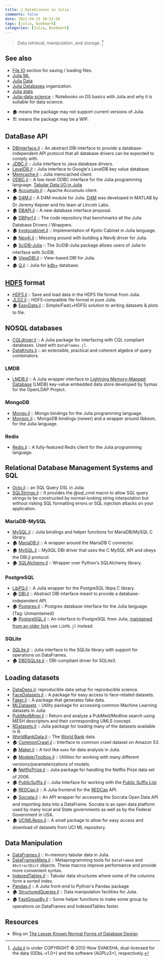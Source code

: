 ```yaml
---
title: 🔖 DataScience in Julia
comments: false
date: 2021-04-23 10:52:58
tags: [julia, bookmark]
categories: [Julia, Bookmark]
---
```


> Data retrieval, manipulation ,and storage. [^1]

[^1]: [Julia.jl](https://github.com/svaksha/Julia.jl) is under COPYRIGHT © 2012-Now SVAKSHA, dual-licensed for the data (ODbL-v1.0+) and the software (AGPLv3+), respectively.

## See also

- [File IO](datascience.md) section for saving / loading files.
- [Julia ML](https://github.com/JuliaML)
- [Julia Data](https://github.com/JuliaData)
- [Julia Databases](https://github.com/JuliaDatabases) organization.
- [Julia stats](https://github.com/JuliaStats)
- [Julia-data-science](https://github.com/tirthajyoti/Julia-data-science) :: Notebooks on DS basics with Julia and why it is suitable for data science.

<!-- more -->

- 🏚️ means the package may not support current versions of Julia.
- 🏗️ means the package may be a WIP.


## DataBase API

+ [DBInterface.jl](https://github.com/JuliaDatabases/DBInterface.jl) :: An abstract DBI interface to provide a database-independent API protocol that all database drivers can be expected to comply with.
+ [JDBC.jl](https://github.com/JuliaDatabases/JDBC.jl) :: Julia interface to Java database drivers.
+ [LevelDB.jl](https://github.com/jerryzhenleicai/LevelDB.jl) :: Julia interface to Google's LevelDB key value database.
+ [Memcache.jl](https://github.com/tanmaykm/Memcache.jl) :: Julia memcached client.
+ [ODBC.jl](https://github.com/quinnj/ODBC.jl) :: A low-level ODBC interface for the Julia programming language. [Tabular Data I/O in Julia](http://randyzwitch.com/julia-import-data/)
+ 🏚️ [Accumulo.jl](https://github.com/JuliaDB/Accumulo.jl) :: Apache Accumulo client.
+ 🏚️ [D4M.jl](https://github.com/achen12/D4M.jl) :: A D4M module for Julia. [D4M](http://www.mit.edu/~kepner/D4M/) was developed in MATLAB by Dr Jeremy Kepner and his team at Lincoln Labs.
+ 🏚️ [DBAPI.jl](https://github.com/JuliaDB/DBAPI.jl) :: A new database interface proposal.
+ 🏚️ [DBPerf.jl](https://github.com/JuliaDatabases/DBPerf.jl) :: The code repository that benchmarks all the Julia Database Drivers / Wrappers.
+ 🏚️ [kyotocabinet.jl](https://github.com/tuzzeg/kyotocabinet.jl) :: Implementation of Kyoto Cabinet in Julia language.
+ 🏚️ [Neo4j.jl](https://github.com/glesica/Neo4j.jl) :: Messing around with building a Neo4j driver for Julia.
+ 🏚️ [SciDB-Julia](https://github.com/Paradigm4/SciDB-Julia) :: The SciDB-Julia package allows users of Julia to interface with SciDB.
+ 🏚️ [ViewDBI.jl](https://github.com/kmsquire/ViewDBI.jl) :: View-based DBI for Julia.
+ 🏚️ [Q.jl](https://github.com/enlnt/Q.jl) :: Julia for [kdb+](https://github.com/prologic/kdb) database.

## [HDF5](https://www.hdfgroup.org/solutions/hdf5/) format

+ [HDF5.jl](https://github.com/JuliaIO/HDF5.jl) :: Save and load data in the HDF5 file format from Julia.
+ [JLD2.jl](https://github.com/JuliaIO/JLD2.jl) :: HDF5-compatible file format in pure Julia.
+ 🏚️ [EasyData.jl](https://github.com/ma-laforge/EasyData.jl) :: Simple/Fast(+HDF5) solution to writing datasets & plots to file.

## NOSQL databases

+ [CQLdriver.jl](https://github.com/r3tex/CQLdriver.jl) :: A Julia package for interfacing with CQL compliant databases. Used with `DataFrames.jl`.
+ [DataKnots.jl](https://github.com/MechanicalRabbit/DataKnots.jl) :: an extensible, practical and coherent algebra of query combinators.

### LMDB

+ [LMDB.jl](https://github.com/wildart/LMDB.jl) :: A Julia wrapper interface to [Lightning Memory-Mapped Database](http://symas.com/mdb/) (LMDB) key-value embedded data store developed by Symas for the OpenLDAP Project.

### MongoDB

+ [Mongo.jl](https://github.com/ScottPJones/Mongo.jl) :: Mongo bindings for the Julia programming language.
+ [Mongoc.jl](https://github.com/felipenoris/Mongoc.jl) :: MongoDB bindings (newer) and a wrapper around libbson, for the Julia language.

### Redis

+ [Redis.jl](https://github.com/JuliaDatabases/Redis.jl) :: A fully-featured Redis client for the Julia programming language.

## Relational Database Management Systems and SQL

+ [Octo.jl](https://github.com/wookay/Octo.jl) :: an SQL Query DSL in Julia.
+ [SQLStrings.jl](https://github.com/JuliaComputing/SQLStrings.jl) :: It provides the @sql_cmd macro to allow SQL query strings to be constructed by normal-looking string interpolation but without risking SQL formatting errors or SQL injection attacks on your application.

### MariaDB-MySQL

+ [MySQL.jl](https://github.com/JuliaDatabases/MySQL.jl) :: Julia bindings and helper functions for MariaDB/MySQL C library.
+ 🏚️ [MariaDB.jl](https://github.com/Junia18/MariaDB.jl) :: A wrapper around the MariaDB C connector.
+ 🏚️ [MySQL.jl](https://github.com/johnmyleswhite/MySQL.jl) :: MySQL DBI driver that uses the C MySQL API and obeys the DBI.jl protocol.
+ 🏚️ [SQLAlchemy.jl](https://github.com/malmaud/SQLAlchemy.jl) :: Wrapper over Python's SQLAlchemy library.

### PostgreSQL

+ [LibPQ.jl](https://github.com/invenia/LibPQ.jl) :: A Julia wrapper for the PostgreSQL libpq C library.
+ 🏚️ [DBI.jl](https://github.com/swt30/DBI.jl) :: Abstract DBI interface meant to provide a database-independent API.
+ 🏚️ [Postgres.jl](https://github.com/NCarson/Postgres.jl) :: Postgres database interface for the Julia language. {Tag: Unmaintained}
+ 🏚️ [PostgreSQL.jl](https://github.com/swt30/PostgreSQL.jl) :: An interface to PostgreSQL from Julia, [maintained from an older fork](https://github.com/JuliaDatabases/PostgreSQL.jl) use `LibPQ.jl` instead.

### SQLite

+ [SQLite.jl](https://github.com/JuliaDatabases/SQLite.jl) :: Julia interface to the SQLite library with support for operations on DataFrames.
+ 🏚️ [DBDSQLite.jl](https://github.com/JuliaDatabases/DBDSQLite.jl) :: DBI-compliant driver for SQLite3.

## Loading datasets

+ [DataDeps.jl](https://github.com/oxinabox/DataDeps.jl): reproducible data setup for reproducible science.
+ [FaceDatasets.jl](https://github.com/dfdx/FaceDatasets.jl) :: A package for easy access to face-related datasets.
+ [Faker.jl](https://github.com/neomatrixcode/Faker.jl) :: A package that generates fake data.
+ [MLDatasets](https://github.com/JuliaML/MLDatasets.jl) :: Utility package for accessing common Machine Learning datasets in Julia
+ [PubMedMiner.jl](https://github.com/JuliaHealth/PubMedMiner.jl) :: Return and analyze a PubMed/Medline search using MESH descriptors and their corresponding UMLS concept.
+ [RDatasets.jl](https://github.com/JuliaStats/RDatasets.jl) :: Julia package for loading many of the datasets available in R.
+ [WorldBankData.jl](https://github.com/4gh/WorldBankData.jl) :: The [World Bank](https://data.worldbank.org/) data.
+ 🏚️ [CommonCrawl.jl](https://github.com/tanmaykm/CommonCrawl.jl) :: Interface to common crawl dataset on Amazon S3.
+ 🏚️ [Maker.jl](https://github.com/tshort/Maker.jl) :: A tool like `make` for data analysis in Julia.
+ 🏚️ [ModelerToolbox.jl](https://github.com/spencerlyon2/ModelerToolbox.jl) :: Utilities for working with many different versions/parameterizations of models.
+ 🏚️ [NetflixPrize.jl](https://github.com/jiahao/NetflixPrize.jl) :: Julia package for handling the Netflix Prize data set of 2006.
+ 🏚️ [PublicSuffix.jl](https://github.com/tanmaykm/PublicSuffix.jl) :: Julia Interface for working with the [Public Suffix List](http://publicsuffix.org/).
+ 🏚️ [REDCap.jl](https://github.com/bcbi/REDCap.jl) :: A Julia frontend for the [REDCap](https://en.wikipedia.org/wiki/REDCap) API.
+ 🏚️ [Socrata.jl](https://github.com/drewgendreau/Socrata.jl) :: An API wrapper for accessing the Socrata Open Data API and importing data into a DataFrame. Socrata is an open data platform used by many local and State governments as well as by the Federal Government in USA.
+ 🏚️ [UCIMLRepo.jl](https://github.com/siddhantjain/UCIMLRepo.jl) :: A small package to allow for easy access and download of datasets from UCI ML repository.

## Data Manipulation

+ [DataFrames.jl](https://github.com/JuliaData/DataFrames.jl) :: In-memory tabular data in Julia.
+ [DataFramesMeta.jl](https://github.com/JuliaStats/DataFramesMeta.jl) :: Metaprogramming tools for `DataFrame`s and `AbstractDict` objects. These macros improve performance and provide more convenient syntax.
+ [IndexedTables.jl](https://github.com/JuliaData/IndexedTables.jl) :: Tabular data structures where some of the columns form a sorted index.
+ [Pandas.jl](https://github.com/JuliaPy/Pandas.jl) :: A Julia front-end to Python's Pandas package
+ 🏚️ [StructuredQueries.jl](https://github.com/davidagold/StructuredQueries.jl) :: Data manipulation facilities for Julia.
+ 🏚️ [FastGroupBy.jl](https://github.com/xiaodaigh/FastGroupBy.jl) :: Some helper functions to make some group by operations on DataFrames and IndexedTables faster.

## Resources

+ Blog on [The Lesser Known Normal Forms of Database Design](http://www.johnmyleswhite.com/notebook/2014/09/10/the-lesser-known-normal-forms/)
